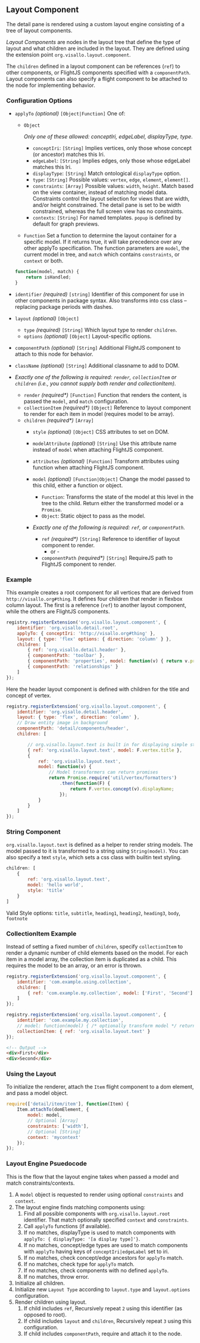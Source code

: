 ## Layout Component

The detail pane is rendered using a custom layout engine consisting of a tree of layout components. 

*Layout Components* are nodes in the layout tree that define the type of layout and what children are included in the layout. They are defined using the extension point `org.visallo.layout.component`.

The `children` defined in a layout component can be references (`ref`) to other components, or FlightJS components specified with a `componentPath`. Layout components can also specify a flight component to be attached to the node for implementing behavior.


### Configuration Options

* `applyTo` _(optional)_ `[Object|Function]` One of:

    * `Object` 

        *Only one of these allowed: conceptIri, edgeLabel, displayType, type*.

        * `conceptIri`: `[String]` Implies vertices, only those whose concept (or ancestor) matches this Iri.
        * `edgeLabel`: `[String]` Implies edges, only those whose edgeLabel matches this Iri.
        * `displayType`: `[String]` Match ontological `displayType` option.
        * `type`: `[String]` Possible values: `vertex`, `edge`, `element`, `element[]`.
        * `constraints`: `[Array]` Possible values: `width`, `height`. Match based on the view container, instead of matching model data.
            Constraints control the layout selection for views that are width, and/or height constrained. The detail pane is set to be width constrained, whereas the full screen view has no constraints.
        * `contexts`: `[String]` For named templates. `popup` is defined by default for graph previews.

    * `Function` Set a function to determine the layout container for a specific model. If it returns true, it will take precedence over any other applyTo specification. The function parameters are `model`, the current model in tree, and `match` which contains `constraints`, or `context` or both.

    ```js
    function(model, match) {
        return isHandled;
    }
    ```
        
    
* `identifier` _(required)_ `[string]` Identifier of this component for use in other components in package syntax. Also transforms into css class – replacing package periods with dashes.
* `layout` _(optional)_ `[Object]`
    * `type` _(required)_ `[String]` Which layout type to render `children`. 
    * `options` _(optional)_ `[Object]` Layout-specific options.
* `componentPath` _(optional)_ `[String]` Additional FlightJS component to attach to this node for behavior.
* `className` _(optional)_ `[String]` Additional classname to add to DOM.
* _Exactly one of the following is required: `render`, `collectionItem` or `children` (i.e., you cannot supply both render and collectionItem)._
    * `render` _(required*)_ `[Function]` Function that renders the content, is passed the `model`, and `match` configuration.
    * `collectionItem` _(required*)_ `[Object]` Reference to layout component to render for each item in model (requires model to be array).
    * `children` _(required*)_ `[Array]`
        * `style` _(optional)_ `[Object]` CSS attributes to set on DOM.
        * `modelAttribute` _(optional)_ `[String]` Use this attribute name instead of `model` when attaching FlightJS component.
        * `attributes` _(optional)_ `[Function]` Transform attributes using function when attaching FlightJS component.
        * `model` _(optional)_ `[Function|Object]` Change the model passed to this child, either a function or object.
        
        	* `Function`: Transforms the state of the model at this level in the tree to the child. Return either the transformed model or a `Promise`.
        	* `Object`: Static object to pass as the model.
        	
        * _Exactly one of the following is required: `ref`, or `componentPath`._

            * `ref` _(required*)_ `[String]` Reference to identifier of layout component to render.
                - or -
            * `componentPath` _(required*)_ `[String]` RequireJS path to FlightJS component to render.

### Example

This example creates a root component for all vertices that are derived from `http://visallo.org#thing`. It defines four children that render in flexbox column layout. The first is a reference (`ref`) to another layout component, while the others are FlightJS components.

```js
registry.registerExtension('org.visallo.layout.component', {
    identifier: 'org.visallo.detail.root',
    applyTo: { conceptIri: 'http://visallo.org#thing' },
    layout: { type: 'flex' options: { direction: 'column' } },
    children: [
        { ref: 'org.visallo.detail.header' },
        { componentPath: 'toolbar' },
        { componentPath: 'properties', model: function(v) { return v.properties; } },
        { componentPath: 'relationships' }
    ]
});
```

Here the header layout component is defined with children for the title and concept of vertex.

```js
registry.registerExtension('org.visallo.layout.component', {
    identifier: 'org.visallo.detail.header',
    layout: { type: 'flex', direction: 'column' },
    // Draw entity image in background
    componentPath: 'detail/components/header',
    children: [

        // org.visallo.layout.text is built in for displaying simple strings
        { ref: 'org.visallo.layout.text', model: F.vertex.title },
        {
            ref: 'org.visallo.layout.text',
            model: function(v) {
                // Model transformers can return promises
                return Promise.require('util/vertex/formatters')
                    .then(function(F) {
                        return F.vertex.concept(v).displayName;
                    });
            }
        }
    ]
});
```

### String Component

`org.visallo.layout.text` is defined as a helper to render string models. The model passed to it is transformed to a string using `String(model)`. You can also specify a text `style`, which sets a css class with builtin text styling.

```js
children: [
    {
        ref: 'org.visallo.layout.text',
        model: 'hello world',
        style: 'title'
    }
]
```

Valid Style options: `title`, `subtitle`, `heading1`, `heading2`, `heading3`, `body`, `footnote`

### CollectionItem Example

Instead of setting a fixed number of `children`, specify `collectionItem` to render a dynamic number of child elements based on the model. For each item in a model array, the collection item is duplicated as a child. This requires the model to be an array, or an error is thrown.

```js
registry.registerExtension('org.visallo.layout.component', {
    identifier: 'com.example.using.collection',
    children: [
        { ref: 'com.example.my.collection', model: ['First', 'Second'] }
    ]
});

registry.registerExtension('org.visallo.layout.component', {
    identifier: 'com.example.my.collection',
    // model: function(model) { /* optionally transform model */ return model; },
    collectionItem: { ref: 'org.visallo.layout.text' }
});
```

```html
<!-- Output -->
<div>First</div>
<div>Second</div>
```

### Using the Layout

To initialize the renderer, attach the `Item` flight component to a dom element, and pass a model object.

```js
require(['detail/item/item'], function(Item) {
    Item.attachTo(domElement, {
        model: model,
        // Optional [Array]
        constraints: ['width'],
        // Optional [String]
        context: 'mycontext'
    });
});
```

### Layout Engine Psuedocode

This is the flow that the layout engine takes when passed a model and match constraints/contexts.

1. A `model` object is requested to render using optional `constraints` and `context`.
2. The layout engine finds matching components using:
    1. Find all possible components with `org.visallo.layout.root` identifier. That match optionally specified `context` and `constraints`.
    2. Call `applyTo` functions (if available).
    3. If no matches, displayType is used to match components with `applyTo: { displayType: '[a display type]'}`.
    4. If no matches, concept/edge types are used to match components with `applyTo` having keys of `conceptIri|edgeLabel` set to iri.
    5. If no matches, check concept/edge ancestors for `applyTo` match.
    6. If no matches, check type for `applyTo` match.
    7. If no matches, check components with no defined `applyTo`.
    8. If no matches, throw error.
3. Initialize all children.
4. Initialize new `Layout Type` according to `layout.type` and `layout.options` configuration.
5. Render children using layout.
    1. If child includes `ref`, Recursively repeat `2` using this identifier (as opposed to root).
    2. If child includes `layout` and `children`, Recursively repeat `3` using this configuration.
    3. If child includes `componentPath`, require and attach it to the node.

